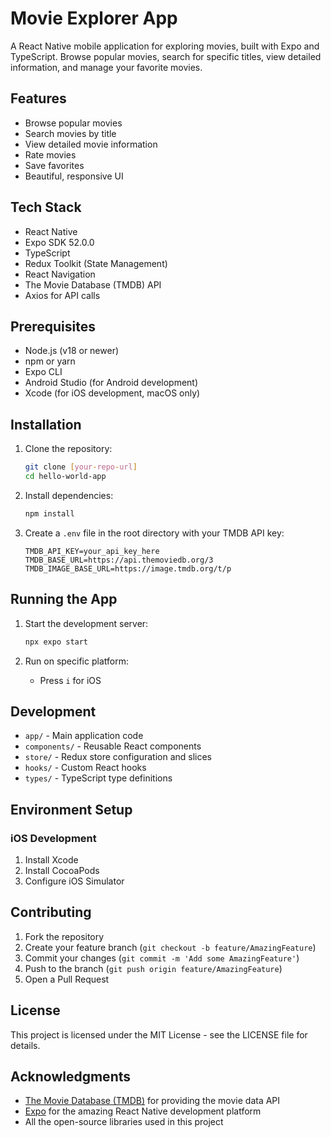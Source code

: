 # Movie Explorer App 

A React Native mobile application for exploring movies, built with Expo and TypeScript. Browse popular movies, search for specific titles, view detailed information, and manage your favorite movies.

## Features 

- Browse popular movies
- Search movies by title
- View detailed movie information
- Rate movies
- Save favorites
- Beautiful, responsive UI

## Tech Stack 

- React Native
- Expo SDK 52.0.0
- TypeScript
- Redux Toolkit (State Management)
- React Navigation
- The Movie Database (TMDB) API
- Axios for API calls

## Prerequisites 

- Node.js (v18 or newer)
- npm or yarn
- Expo CLI
- Android Studio (for Android development)
- Xcode (for iOS development, macOS only)

## Installation 

1. Clone the repository:
   ```bash
   git clone [your-repo-url]
   cd hello-world-app
   ```

2. Install dependencies:
   ```bash
   npm install
   ```

3. Create a `.env` file in the root directory with your TMDB API key:
   ```
   TMDB_API_KEY=your_api_key_here
   TMDB_BASE_URL=https://api.themoviedb.org/3
   TMDB_IMAGE_BASE_URL=https://image.tmdb.org/t/p
   ```

## Running the App 

1. Start the development server:
   ```bash
   npx expo start
   ```

2. Run on specific platform:
   - Press `i` for iOS

## Development 

- `app/` - Main application code
- `components/` - Reusable React components
- `store/` - Redux store configuration and slices
- `hooks/` - Custom React hooks
- `types/` - TypeScript type definitions

## Environment Setup 


### iOS Development
1. Install Xcode
2. Install CocoaPods
3. Configure iOS Simulator

## Contributing 

1. Fork the repository
2. Create your feature branch (`git checkout -b feature/AmazingFeature`)
3. Commit your changes (`git commit -m 'Add some AmazingFeature'`)
4. Push to the branch (`git push origin feature/AmazingFeature`)
5. Open a Pull Request

## License 

This project is licensed under the MIT License - see the LICENSE file for details.

## Acknowledgments 

- [The Movie Database (TMDB)](https://www.themoviedb.org/) for providing the movie data API
- [Expo](https://expo.dev/) for the amazing React Native development platform
- All the open-source libraries used in this project
